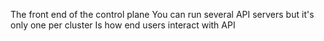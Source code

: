 The front end of the control plane
You can run several API servers but it's only one per cluster
Is how end users interact with API
